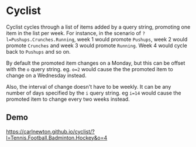 # Cyclist

Cyclist cycles through a list of items added by a query string, promoting one item in the list per week. For instance, in the scenario of `?l=Pushups.Crunches.Running`, week 1 would promote `Pushups`, week 2 would promote `Crunches` and week 3 would promote `Running`. Week 4 would cycle back to `Pushups` and so on.

By default the promoted item changes on a Monday, but this can be offset with the `o` query string. eg. `o=2` would cause the the promoted item to change on a Wednesday instead.

Also, the interval of change doesn't have to be weekly. It can be any number of days specified by the `i` query string. eg `i=14` would cause the promoted item to change every two weeks instead.

## Demo

https://carlnewton.github.io/cyclist/?l=Tennis.Football.Badminton.Hockey&o=4
